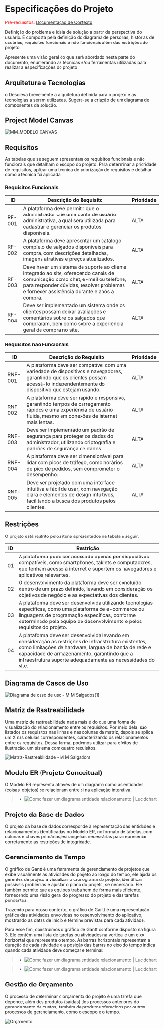 # Especificações do Projeto

<span style="color:red">Pré-requisitos: <a href="1-Documentação de Contexto.md"> Documentação de Contexto</a></span>

Definição do problema e ideia de solução a partir da perspectiva do usuário. É composta pela definição do  diagrama de personas, histórias de usuários, requisitos funcionais e não funcionais além das restrições do projeto.

Apresente uma visão geral do que será abordado nesta parte do documento, enumerando as técnicas e/ou ferramentas utilizadas para realizar a especificações do projeto

## Arquitetura e Tecnologias

o	Descreva brevemente a arquitetura definida para o projeto e as tecnologias a serem utilizadas. Sugere-se a criação de um diagrama de componentes da solução.

## Project Model Canvas

![MM_MODELO CANVAS](https://github.com/ICEI-PUC-Minas-PMV-ADS/pmv-ads-2024-1-e5-proj-empext-t5-MM-Salgados/assets/101661631/eed3e86c-193b-45a5-91b8-71c7892f15cb)


## Requisitos

As tabelas que se seguem apresentam os requisitos funcionais e não funcionais que detalham o escopo do projeto. Para determinar a prioridade de requisitos, aplicar uma técnica de priorização de requisitos e detalhar como a técnica foi aplicada.

### Requisitos Funcionais

|ID    | Descrição do Requisito  | Prioridade |
|------|-----------------------------------------|----|
|RF-001| A plataforma deve permitir que o administrador crie uma conta de usuário administrativa, a qual será utilizada para cadastrar e gerenciar os produtos disponíveis.  | ALTA | 
|RF-002| A plataforma deve apresentar um catálogo completo de salgados disponíveis para compra, com descrições detalhadas, imagens atrativas e preços atualizados.   | ALTA |
|RF-003| Deve haver um sistema de suporte ao cliente integrado ao site, oferecendo canais de comunicação como chat, e-mail ou telefone, para responder dúvidas, resolver problemas e fornecer assistência durante e após a compra.    | ALTA |
|RF-004| Deve ser implementado um sistema onde os clientes possam deixar avaliações e comentários sobre os salgados que compraram, bem como sobre a experiência geral de compra no site. | ALTA |

### Requisitos não Funcionais

|ID     | Descrição do Requisito  |Prioridade |
|-------|-------------------------|----|
|RNF-001| A plataforma deve ser compatível com uma variedade de dispositivos e navegadores, garantindo que os clientes possam acessá-lo independentemente do dispositivo que estejam usando.  | ALTA | 
|RNF-002| A plataforma deve ser rápido e responsivo, garantindo tempos de carregamento rápidos e uma experiência de usuário fluida, mesmo em conexões de internet mais lentas. |  ALTA | 
|RNF-003| Deve ser implementado um padrão de segurança para proteger os dados do administrador, utilizando criptografia e padrões de segurança de dados.  |  ALTA | 
|RNF-004| A plataforma deve ser dimensionável para lidar com picos de tráfego, como horários de pico de pedidos, sem comprometer o desempenho.  |  ALTA | 
|RNF-005| Deve ser projetado com uma interface intuitiva e fácil de usar, com navegação clara e elementos de design intuitivos, facilitando a busca dos produtos pelos clientes.  |  ALTA | 

## Restrições

O projeto está restrito pelos itens apresentados na tabela a seguir.

|ID| Restrição                                             |
|--|-------------------------------------------------------|
|01| A plataforma pode ser acessado apenas por dispositivos compatíveis, como smartphones, tablets e computadores, que tenham acesso à internet e suportem os navegadores e aplicativos relevantes.  |
|02| O desenvolvimento da plataforma deve ser concluído dentro de um prazo definido, levando em consideração os objetivos de negócio e as expectativas dos clientes.         |
|03| A plataforma deve ser desenvolvida utilizando tecnologias específicas, como uma plataforma de e-commerce ou linguagens de programação específicas, conforme determinado pela equipe de desenvolvimento e pelos requisitos do projeto.         |
|04| A plataforma deve ser desenvolvida levando em consideração as restrições de infraestrutura existentes, como limitações de hardware, largura de banda de rede e capacidade de armazenamento, garantindo que a infraestrutura suporte adequadamente as necessidades do site.  |

## Diagrama de Casos de Uso
![Diagrama de caso de uso - M M Salgados(1)](https://github.com/ICEI-PUC-Minas-PMV-ADS/pmv-ads-2024-1-e5-proj-empext-t5-MM-Salgados/assets/101661631/857fc84f-2c8a-4aa5-9157-939e64711855)

## Matriz de Rastreabilidade
Uma matriz de rastreabilidade nada mais é do que uma forma de visualização do relacionamento entre os requisitos. Por meio dela, são listados os requisitos nas linhas e nas colunas da matriz, depois se aplica um X nas células correspondentes, caracterizando os relacionamentos entre os requisitos. Dessa forma, podemos utilizar para efeitos de ilustração, um sistema com quatro requisitos. 

![Matriz-Rastreabilidade - M M Salgadors](https://github.com/ICEI-PUC-Minas-PMV-ADS/pmv-ads-2024-1-e5-proj-empext-t5-MM-Salgados/assets/100872927/8a2781c3-d4b4-4143-bafd-6ad43654f272)

## Modelo ER (Projeto Conceitual)

O Modelo ER representa através de um diagrama como as entidades (coisas, objetos) se relacionam entre si na aplicação interativa.

> - ![Como fazer um diagrama entidade relacionamento | Lucidchart](https://github.com/ICEI-PUC-Minas-PMV-ADS/pmv-ads-2024-1-e5-proj-empext-t5-MM-Salgados/blob/main/documentos/img/WhatsApp%20Image%202024-03-01%20at%2016.12.07.jpeg)

## Projeto da Base de Dados

O projeto da base de dados corresponde à representação das entidades e relacionamentos identificadas no Modelo ER, no formato de tabelas, com colunas e chaves primárias/estrangeiras necessárias para representar corretamente as restrições de integridade.

## Gerenciamento de Tempo

O gráfico de Gantt é uma ferramenta de gerenciamento de projetos que exibe visualmente as atividades do projeto ao longo do tempo, ele ajuda os gerentes de projeto a visualizar o cronograma do projeto, identificar possíveis problemas e ajustar o plano do projeto, se necessário. Ele também permite que as equipes trabalhem de forma mais eficiente, fornecendo uma visão geral do progresso do projeto e das tarefas pendentes. 

Trazendo para nosso contexto, o gráfico de Gantt é uma representação gráfica das atividades envolvidas no desenvolvimento do aplicativo, mostrando as datas de início e término previstas para cada atividade. 

Para esse fim, construímos o gráfico de Gantt conforme disposto na figura 3. Ele contém uma lista de tarefas ou atividades na vertical e um eixo horizontal que representa o tempo. As barras horizontais representam a duração de cada atividade e a posição das barras no eixo do tempo indica quando cada atividade deve começar e terminar.


> - ![Como fazer um diagrama entidade relacionamento | Lucidchart](https://github.com/ICEI-PUC-Minas-PMV-ADS/pmv-ads-2024-1-e5-proj-empext-t5-MM-Salgados/blob/main/documentos/img/WhatsApp%20Image%202024-02-29%20at%2018.15.17.jpeg)

> - ![Como fazer um diagrama entidade relacionamento | Lucidchart](https://github.com/ICEI-PUC-Minas-PMV-ADS/pmv-ads-2024-1-e5-proj-empext-t5-MM-Salgados/blob/main/documentos/img/WhatsApp%20Image%202024-02-29%20at%2018.15.17%20(1).jpeg)

## Gestão de Orçamento

O processo de determinar o orçamento do projeto é uma tarefa que depende, além dos produtos (saídas) dos processos anteriores do gerenciamento de custos, também de produtos oferecidos por outros processos de gerenciamento, como o escopo e o tempo.

![Orçamento](img/Orçamento-Yummi.jpeg)
